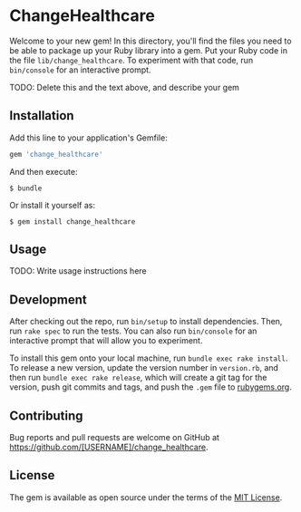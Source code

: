 # ChangeHealthcare

Welcome to your new gem! In this directory, you'll find the files you need to be able to package up your Ruby library into a gem. Put your Ruby code in the file `lib/change_healthcare`. To experiment with that code, run `bin/console` for an interactive prompt.

TODO: Delete this and the text above, and describe your gem

## Installation

Add this line to your application's Gemfile:

```ruby
gem 'change_healthcare'
```

And then execute:

    $ bundle

Or install it yourself as:

    $ gem install change_healthcare

## Usage

TODO: Write usage instructions here

## Development

After checking out the repo, run `bin/setup` to install dependencies. Then, run `rake spec` to run the tests. You can also run `bin/console` for an interactive prompt that will allow you to experiment.

To install this gem onto your local machine, run `bundle exec rake install`. To release a new version, update the version number in `version.rb`, and then run `bundle exec rake release`, which will create a git tag for the version, push git commits and tags, and push the `.gem` file to [rubygems.org](https://rubygems.org).

## Contributing

Bug reports and pull requests are welcome on GitHub at https://github.com/[USERNAME]/change_healthcare.

## License

The gem is available as open source under the terms of the [MIT License](https://opensource.org/licenses/MIT).
